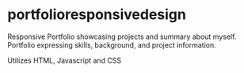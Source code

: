 # portfolioresponsivedesign
Responsive Portfolio showcasing projects and summary about myself. 
Portfolio expressing skills, background, and project information. 

Utilizes HTML, Javascript and CSS
